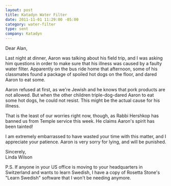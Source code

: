 ```yaml
--- 
layout: post
title: Katadyn Water Filter
date: 2011-11-01 11:29:00 -05:00
category: water-filter
type: sent
company: Katadyn
---
```


Dear Alan,

Last night at dinner, Aaron was talking about his field trip, and I was asking him questions in order to make sure that his illness was caused by a faulty water filter. Apparently on the bus ride home that afternoon, some of his classmates found a package of spoiled hot dogs on the floor, and dared Aaron to eat some.

Aaron refused at first, as we're Jewish and he knows that pork products are not allowed. But when the other children triple-dog-dared Aaron to eat some hot dogs, he could not resist. This might be the actual cause for his illness. 

That is the least of our worries right now, though, as Rabbi Hershkop has banned us from Temple service this week. He claims Aaron's spirit has been tainted!

I am extremely embarrassed to have wasted your time with this matter, and I appreciate your patience. Aaron is very sorry for lying, and will be punished.

Sincerely,  
Linda Wilson

P.S. If anyone in your US office is moving to your headquarters in Switzerland and wants to learn Swedish, I have a copy of Rosetta Stone's "Learn Swedish" software that I won't be needing anymore. 

